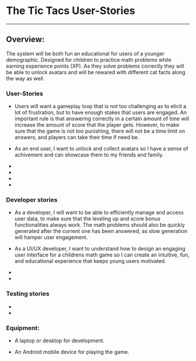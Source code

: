 # The Tic Tacs User-Stories
---
## Overview:
The system will be both fun an educational for users of a younger demographic. Designed for children to practice math problems while earning experience points (XP). As they solve problems correctly they will be able to unlock avatars and will be rewared with different cat facts along the way as well.

### User-Stories

- Users will want a gameplay loop that is not too challenging as to elicit a lot of frustration, but to have enough stakes that users are engaged. An important rule is that answering correctly in a certain amount of time will increase the amount of score that the player gets. However, to make sure that the game is not too punishing, there will not be a time limit on answers, and players can take their time if need be. 

- As an end user, I want to unlock and collect avatars so I have a sense of achivement and can showcase them to my friends and family. 

- 

- 

- 

- 
### Developer stories

- As a developer, I will want to be able to efficiently manage and access user data, to make sure that the leveling up and score bonus functionalities always work. The math problems should also be quickly generated after the current one has been answered, as slow generation will hamper user engagement. 

- As a UI/UX developer, I want to understand how to design an engaging user interface for a childrens math game so I can create an intuitive, fun, and educational experience that keeps young users motivated.
- 

- 
### Testing stories

- 
- 
### Equipment:

- A laptop or desktop for development.

- An Android mobile device for playing the game.



